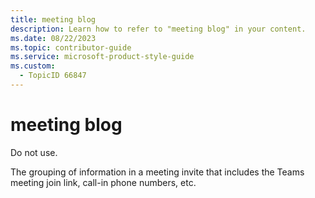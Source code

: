 ```yaml
---
title: meeting blog
description: Learn how to refer to "meeting blog" in your content.
ms.date: 08/22/2023
ms.topic: contributor-guide
ms.service: microsoft-product-style-guide
ms.custom:
  - TopicID 66847
---
```



# meeting blog

Do not use.  

The grouping of information in a meeting invite that includes the Teams meeting join link, call-in phone numbers, etc.  

